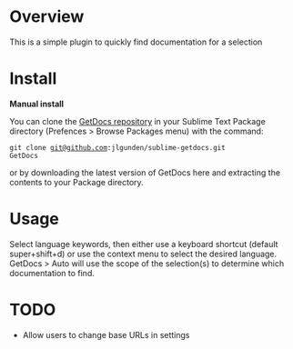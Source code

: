 # Overview
This is a simple plugin to quickly find documentation for a selection

# Install
<b>Manual install</b>

You can clone the [GetDocs repository](https://github.com/jlgunden/sublime-getdocs.git) in your Sublime Text Package directory (Prefences > Browse Packages menu) with the command:

  <code>git clone git@github.com:jlgunden/sublime-getdocs.git GetDocs</code>

or by downloading the latest version of GetDocs here and extracting the contents to your Package directory.

# Usage
Select language keywords, then either use a keyboard shortcut (default super+shift+d) or use the context menu to select the desired language. GetDocs > Auto will use the scope of the selection(s) to determine which documentation to find.

# TODO
<ul>
<li>Allow users to change base URLs in settings</li>
